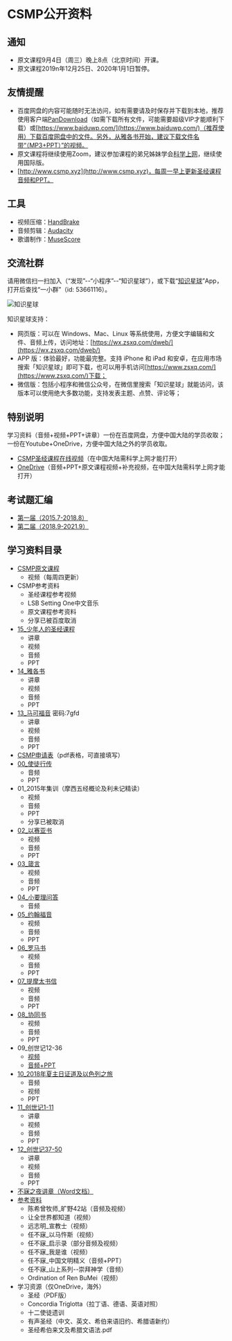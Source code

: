 # CSMP公开资料

## 通知

* 原文课程9月4日（周三）晚上8点（北京时间）开课。
* 原文课程2019n年12月25日、2020年1月1日暂停。

## 友情提醒

* 百度网盘的内容可能随时无法访问，如有需要请及时保存并下载到本地，推荐使用客户端[PanDownload](http://pandownload.com/)（如需下载所有文件，可能需要超级VIP才能顺利下载）或[https://www.baiduwp.com/](https://www.baiduwp.com/)（推荐使用）下载百度网盘中的文件。另外，从雅各书开始，建议下载文件名带“（MP3+PPT）”的视频。
* 原文课程将继续使用Zoom，建议参加课程的弟兄姊妹学会[科学上网](https://haoel.github.io/)，继续使用国际版。
* [http://www.csmp.xyz](http://www.csmp.xyz)，每周一早上更新圣经课程音频和PPT。

## 工具

* 视频压缩：[HandBrake](https://handbrake.fr/)
* 音频剪辑：[Audacity](https://www.audacityteam.org/)
* 歌谱制作：[MuseScore](https://musescore.org/)

## 交流社群

请用微信扫一扫加入（“发现”--“小程序”--“知识星球”），或下载“[知识星球](https://www.zsxq.com/)”App，打开后查找“一小群”（id: 53661116）。

![知识星球](http://img.hisword.cn/yixiaoqun.jpeg)

知识星球支持：

* 网页版：可以在 Windows、Mac、Linux 等系统使用，方便文字编辑和文件、音频上传，访问地址：[https://wx.zsxq.com/dweb/](https://wx.zsxq.com/dweb/)
* APP 版：体验最好，功能最完整。支持 iPhone 和 iPad 和安卓，在应用市场搜索「知识星球」即可下载，也可以用手机访问[https://www.zsxq.com/](https://www.zsxq.com/)下载；
* 微信版：包括小程序和微信公众号，在微信里搜索「知识星球」就能访问，该版本可以使用绝大多数功能，支持发表主题、点赞、评论等；

## 特别说明

学习资料（音频+视频+PPT+讲章）一份在百度网盘，方便中国大陆的学员收取；一份在Youtube+OneDrive，方便中国大陆之外的学员收取。

* [CSMP圣经课程在线视频](https://www.youtube.com/channel/UC2MgB-upjmPWAP_p7hdk_MQ)（在中国大陆需科学上网才能打开）
* [OneDrive](https://1drv.ms/f/s!AgnuHY2oXaZp_HPkjxIc4fSR_hRc)（音频+PPT+原文课程视频+补充视频，在中国大陆需科学上网才能打开）

## 考试题汇编

* [第一届（2015.7-2018.8）](./csmp-exam-1st.md)  
* [第二届（2018.9-2021.9）](./csmp-exam-2nd.md)

## 学习资料目录

* [CSMP原文课程](https://pan.baidu.com/s/1ZPt9z9TC-e0gKSqs6PsrFw)
  * 视频（每周四更新）
* CSMP参考资料
  * 圣经课程参考视频
  * LSB Setting One中文音乐
  * 原文课程参考资料
  * 分享已被百度取消
* [15_少年人的圣经课程](https://pan.baidu.com/s/19D8JI3CotwuFn143BC5CjA)
  * 讲章
  * 视频
  * 音频
  * PPT
* [14_雅各书](https://pan.baidu.com/s/1LFXOAKSGxWUWh8dqHxmhXg)
  * 讲章
  * 视频
  * 音频
  * PPT
* [13_马可福音](https://pan.baidu.com/s/1d4D3SanDp4mOnmV7L0UbWg) 密码:7gfd
  * 讲章
  * 视频
  * 音频
  * PPT
* [CSMP申请表](https://pan.baidu.com/s/1o8v3VL4)（pdf表格，可直接填写）
* [00_使徒行传](https://pan.baidu.com/s/1sl79csP)
  * 音频
  * PPT
* 01_2015年集训（摩西五经概论及利未记精读）
  * 视频
  * 音频
  * PPT
  * 分享已被取消
* [02_以赛亚书](https://pan.baidu.com/s/1miwTVyo)
  * 视频
  * 音频
  * PPT
* [03_箴言](https://pan.baidu.com/s/1skXbp29)
  * 视频
  * 音频
  * PPT
* [04_小要理问答](https://pan.baidu.com/s/1mhVjAXy)
  * 音频
* [05_约翰福音](https://pan.baidu.com/s/1geHgD5x)
  * 视频
  * 音频
  * PPT
* [06_罗马书](https://pan.baidu.com/s/1i51dKA5)
  * 视频
  * 音频
  * PPT
* [07_提摩太书信](https://pan.baidu.com/s/1boHUK95)
  * 视频
  * 音频
  * PPT
* [08_协同书](https://pan.baidu.com/s/1miHSCn2)
  * 视频
  * 音频
  * PPT
* 09_创世记12-36
  * [视频](https://pan.baidu.com/s/1iXUm11u6EEOUQ0ou6Yp6Yg)
  * [音频+PPT](https://pan.baidu.com/s/1EHh8AzmnvaBz3AkJiPXUMQ)
* [10_2018年夏主日证道及以色列之旅](https://pan.baidu.com/s/1OrZN92a3ueW-EY1LHmugpA)
  * 音频
  * 视频
  * PPT
* [11_创世记1-11](https://pan.baidu.com/s/1_aKXu7a-cHwujcWsSWCABg)
  * 讲章
  * 视频
  * 音频
  * PPT
* [12_创世记37-50](https://pan.baidu.com/s/1JUVuzfA-mtUGpK0VLxClMA)
  * 讲章
  * 视频
  * 音频
  * PPT
* [不寐之夜讲章（Word文档）](https://pan.baidu.com/s/1kVbXoBt)
* [参考资料](https://pan.baidu.com/s/1sl6nh5V)
  * 陈希曾牧师_旷野42站（音频及视频）
  * 让全世界都知道（视频）
  * 远志明_宣教士（视频）
  * 任不寐_以马忤斯（视频）
  * 任不寐_启示录（部分音频及视频）
  * 任不寐_我是谁（视频）
  * 任不寐_中国文明精义（音频+PPT）
  * 任不寐_山上系列--崇拜神学（音频）
  * Ordination of Ren BuMei（视频）
* 学习资源（仅OneDrive，海外）
  * 圣经（PDF版）
  * Concordia Triglotta（拉丁语、德语、英语对照）
  * 十二使徒遗训
  * 有声圣经（中文、英文、希伯来语旧约、希腊语新约）
  * 圣经希伯来文及希腊文语法.pdf
